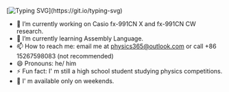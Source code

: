   [![Typing SVG](https://readme-typing-svg.herokuapp.com?font=Fira+Code&pause=1000&width=435&lines=Hi%2C+there!+This+is+Physics+365.)](https://git.io/typing-svg)  

- 🔭 I’m currently working on Casio fx-991CN X and fx-991CN CW research.
- 🌱 I’m currently learning Assembly Language.
- 📫 How to reach me: email me at physics365@outlook.com or call +86 15267598083 (not recommended)
- 😄 Pronouns: he/ him
- ⚡ Fun fact: I' m still a high school student studying physics competitions. 
- 🍹 I' m available only on weekends. 
